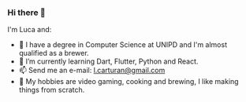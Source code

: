 ### Hi there 👋
I'm Luca and:
- 🔭 I have a degree in Computer Science at UNIPD and I'm almost qualified as a brewer.
- 🌱 I’m currently learning Dart, Flutter, Python and React.
- 📫 Send me an e-mail: l.carturan@gmail.com
- 🍺 My hobbies are video gaming, cooking and brewing, I like making things from scratch. 
